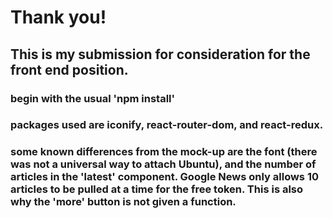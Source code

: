 # Thank you!

## This is my submission for consideration for the front end position. 

### begin with the usual 'npm install'

### packages used are iconify, react-router-dom, and react-redux.

### some known differences from the mock-up are the font (there was not a universal way to attach Ubuntu), and the number of articles in the 'latest' component. Google News only allows 10 articles to be pulled at a time for the free token. This is also why the 'more' button is not given a function.